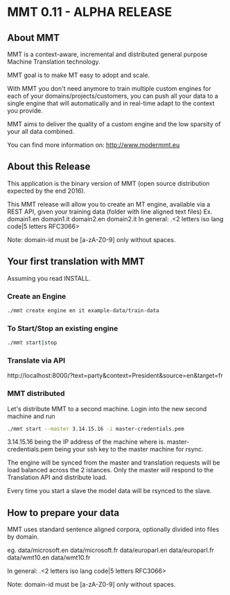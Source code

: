 # MMT 0.11 - ALPHA RELEASE 

## About MMT
MMT is a context-aware, incremental and distributed general purpose Machine Translation technology.

MMT goal is to make MT easy to adopt and scale.

With MMT you don't need anymore to train multiple custom engines for each of your domains/projects/customers, you can push all your data to a single engine that will automatically and in real-time adapt to the context you provide.

MMT aims to deliver the quality of a custom engine and the low sparsity of your all data combined.

You can find more information on: http://www.modermmt.eu


## About this Release

This application is the binary version of MMT (open source distribution expected by the end 2016). 

This MMT release will allow you to create an MT engine, available via a REST API, given your training data (folder with line aligned text files)
Ex. domain1.en domain1.it domain2.en domain2.it 
In general:
<domain-id>.<2 letters iso lang code|5 letters RFC3066>

Note: domain-id must be [a-zA-Z0-9] only without spaces.

## Your first translation with MMT

Assuming you read INSTALL.

### Create an Engine

```bash
./mmt create engine en it example-data/train-data
```

### To Start/Stop an existing engine
```bash
./mmt start|stop
```

### Translate via API

http://localhost:8000/?text=party&context=President&source=en&target=fr

### MMT distributed

Let's distribute MMT to a second machine. Login into the new second machine and run

```bash 
./mmt start --master 3.14.15.16 -i master-credentials.pem
```

3.14.15.16 being the IP address of the machine where is.
master-credentials.pem being your ssh key to the master machine for rsync.

The engine will be synced from the master and translation requests will be load balanced across the 2 istances.
Only the master will respond to the Translation API and distribute load.

Every time you start a slave the model data will be rsynced to the slave.


## How to prepare your data

MMT uses standard sentence aligned corpora, optionally divided into files by domain. 

eg.
data/microsoft.en
data/microsoft.fr
data/europarl.en
data/europarl.fr
data/wmt10.en
data/wmt10.fr

In general:
<domain-id>.<2 letters iso lang code|5 letters RFC3066>

Note: domain-id must be [a-zA-Z0-9] only without spaces.